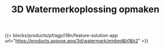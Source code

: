 ﻿---
title: 3D Watermerkoplossing opmaken 
weight: 7730
url: /nl/watermark
limit: 
description: Voeg een blind watermerk toe aan 3D-document om uw intellectuele eigendom te beschermen.
---
{{< blocks/products/pf/agp/i18n/feature-solution-app url="https://products.aspose.app/3d/watermark/embed&h1&h2" >}} 
